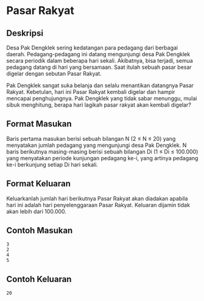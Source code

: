 # Pasar Rakyat
## Deskripsi
Desa Pak Dengklek sering kedatangan para pedagang dari berbagai daerah. Pedagang-pedagang ini datang mengunjungi desa Pak Dengklek secara periodik dalam beberapa hari sekali. Akibatnya, bisa terjadi, semua pedagang datang di hari yang bersamaan. Saat itulah sebuah pasar besar digelar dengan sebutan Pasar Rakyat.

Pak Dengklek sangat suka belanja dan selalu menantikan datangnya Pasar Rakyat. Kebetulan, hari ini Pasar Rakyat kembali digelar dan hampir mencapai penghujungnya. Pak Dengklek yang tidak sabar menunggu, mulai sibuk menghitung, berapa hari lagikah pasar rakyat akan kembali digelar?

## Format Masukan
Baris pertama masukan berisi sebuah bilangan N (2 ≤ N ≤ 20) yang menyatakan jumlah pedagang yang mengunjungi desa Pak Dengklek. N baris berikutnya masing-masing berisi sebuah bilangan Di (1 ≤ Di ≤ 100.000) yang menyatakan periode kunjungan pedagang ke-i, yang artinya pedagang ke-i berkunjung setiap Di hari sekali.

## Format Keluaran
Keluarkanlah jumlah hari berikutnya Pasar Rakyat akan diadakan apabila hari ini adalah hari penyelenggaraan Pasar Rakyat. Keluaran dijamin tidak akan lebih dari 100.000.

## Contoh Masukan
```
3
2
4
5
```
## Contoh Keluaran
```
20
```